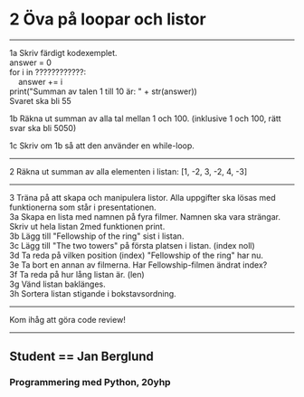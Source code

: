 # 2 Öva på loopar och listor

***

1a Skriv färdigt kodexemplet.\
answer = 0\
for i in ????????????:\
&nbsp;&nbsp;&nbsp;&nbsp;answer += i\
print("Summan av talen 1 till 10 är: " + str(answer))\
Svaret ska bli 55

1b Räkna ut summan av alla tal mellan 1 och 100. (inklusive 1 och 100, rätt svar ska bli 5050)

1c Skriv om 1b så att den använder en while-loop.

***

2 Räkna ut summan av alla elementen i listan: [1, -2, 3, -2, 4, -3] 

***

3 Träna på att skapa och manipulera listor. Alla uppgifter ska lösas med funktionerna som står i presentationen.\
3a Skapa en lista med namnen på fyra filmer. Namnen ska vara strängar. Skriv ut hela listan 2med funktionen print.\
3b Lägg till "Fellowship of the ring" sist i listan.\
3c Lägg till "The two towers" på första platsen i listan. (index noll)\
3d Ta reda på vilken position (index) "Fellowship of the ring" har nu.\
3e Ta bort en annan av filmerna. Har Fellowship-filmen ändrat index?\
3f Ta reda på hur lång listan är. (len)\
3g Vänd listan baklänges.\
3h Sortera listan stigande i bokstavsordning.

***

Kom ihåg att göra code review!

***

## Student == Jan Berglund

### Programmering med Python, 20yhp
